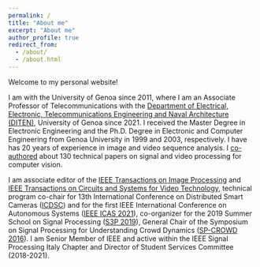 ```yaml
---
permalink: /
title: "About me"
excerpt: "About me"
author_profile: true
redirect_from: 
  - /about/
  - /about.html
---
```


Welcome to my personal website!

I am with the University of Genoa since 2011, where I am an Associate Professor of Telecommunications with the [Department of Electrical, Electronic, Telecommunications Engineering and Naval Architecture (DITEN)](http://www.diten.unige.it/ "DITEN"), University of Genoa since 2021. I received the Master Degree in Electronic Engineering and the Ph.D. Degree in Electronic and Computer Engineering from Genoa University in 1999 and 2003, respectively. I have has 20 years of experience in image and video sequence analysis. I [co-authored](/publications) about 130 technical papers on signal and video processing for computer vision.

I am associate editor of the [IEEE Transactions on Image Processing](https://signalprocessingsociety.org/publications-resources/ieee-transactions-image-processing) and [IEEE Transactions on Circuits and Systems for Video Technology](https://ieee-cas.org/pubs/tcsvt), technical program co-chair for 13th International Conference on Distributed Smart Cameras ([ICDSC](https://event.unitn.it/icdsc2019/)) and for the first IEEE International Conference on Autonomous Systems ([IEEE ICAS 2021](https://2021.ieee-icas.org/)), co-organizer for the 2019 Summer School on Signal Processing ([S3P 2019](https://s3p2019.politecnica.unige.it/)), General Chair of the Symposium on Signal Processing for Understanding Crowd Dynamics ([SP-CROWD 2016](http://www.2016.ieeeglobalsip.org/sym/16/UCD.html)). I am Senior Member of IEEE and active within the IEEE Signal Processing Italy Chapter and Director of Student Services Committee (2018-2021).